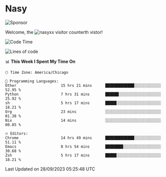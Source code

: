 # Nasy

<!--
<p align="center">
<img height="200" src="https://github-readme-stats.vercel.app/api?username=nasyxx&count_private=true&show_icons=true&theme=dracula&include_all_commits=true"/>
<img height="200" src="https://github-readme-stats.vercel.app/api/top-langs/?username=nasyxx&theme=dracula&hide=html,jupyter+notebook&count_private=true&show_icons=true"/>
</p>

  
----------------
-->

![Sponsor](https://img.shields.io/static/v1.svg?label=Sponsor&message=%E2%9D%A4&logo=GitHub&style=flat&color=pink)
 
Welcome, the ![nasyxx visitor counter](https://count.getloli.com/get/@nasyxx?theme=rule34)th vistor!
 
<!--START_SECTION:waka-->
![Code Time](http://img.shields.io/badge/Code%20Time-3%2C730%20hrs%2052%20mins-blue)

![Lines of code](https://img.shields.io/badge/From%20Hello%20World%20I%27ve%20Written-6.3%20million%20lines%20of%20code-blue)

📊 **This Week I Spent My Time On** 

```text
🕑︎ Time Zone: America/Chicago

💬 Programming Languages: 
Other                    15 hrs 21 mins      █████████████░░░░░░░░░░░░   52.95 % 
Python                   7 hrs 31 mins       ██████░░░░░░░░░░░░░░░░░░░   25.92 % 
sh                       5 hrs 17 mins       █████░░░░░░░░░░░░░░░░░░░░   18.21 % 
Org                      23 mins             ░░░░░░░░░░░░░░░░░░░░░░░░░   01.38 % 
Nix                      14 mins             ░░░░░░░░░░░░░░░░░░░░░░░░░   00.85 % 

🔥 Editors: 
Chrome                   14 hrs 49 mins      █████████████░░░░░░░░░░░░   51.11 % 
Emacs                    8 hrs 54 mins       ████████░░░░░░░░░░░░░░░░░   30.68 % 
Zsh                      5 hrs 17 mins       █████░░░░░░░░░░░░░░░░░░░░   18.21 % 
```


 Last Updated on 28/09/2023 05:25:48 UTC
<!--END_SECTION:waka-->

<!-- ![visitors](https://visitor-badge.laobi.icu/badge?page_id=nasyxx.nasyxx) -->
